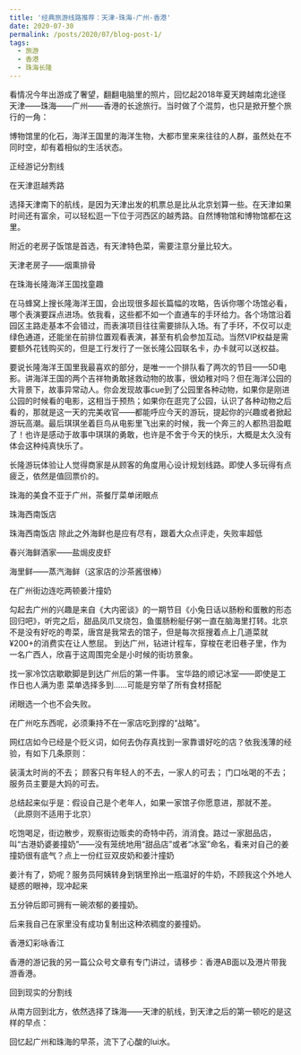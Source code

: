 ```yaml
---
title: '经典旅游线路推荐：天津-珠海-广州-香港'
date: 2020-07-30
permalink: /posts/2020/07/blog-post-1/
tags:
  - 旅游
  - 香港
  - 珠海长隆
---
```




看情况今年出游成了奢望，翻翻电脑里的照片，回忆起2018年夏天跨越南北途径天津——珠海——广州——香港的长途旅行。当时做了个混剪，也只是掀开整个旅行的一角：

博物馆里的化石，海洋王国里的海洋生物，大都市里来来往往的人群，虽然处在不同时空，却有着相似的生活状态。


正经游记分割线



在天津逛越秀路

选择天津南下的航线，是因为天津出发的机票总是比从北京划算一些。在天津如果时间还有富余，可以轻松逛一下位于河西区的越秀路。自然博物馆和博物馆都在这里。

附近的老房子饭馆是首选，有天津特色菜，需要注意分量比较大。

天津老房子——烟熏排骨
 
在珠海长隆海洋王国找童趣

在马蜂窝上搜长隆海洋王国，会出现很多超长篇幅的攻略，告诉你哪个场馆必看，哪个表演要踩点进场。依我看，这些都不如一个直通车的手环给力。各个场馆沿着园区主路走基本不会错过，而表演项目往往需要排队入场。有了手环，不仅可以走绿色通道，还能坐在前排位置观看表演，甚至有机会参加互动。当然VIP权益是需要额外花钱购买的，但是工行发行了一张长隆公园联名卡，办卡就可以送权益。

要说长隆海洋王国里我最喜欢的部分，是唯一一个排队看了两次的节目——5D电影。讲海洋王国的两个吉祥物勇敢拯救动物的故事，很幼稚对吗？但在海洋公园的大背景下，故事异常动人。你会发现故事cue到了公园里各种动物，如果你是刚进公园的时候看的电影，这相当于预热；如果你在逛完了公园，认识了各种动物之后看的，那就是这一天的完美收官——都能呼应今天的游玩，提起你的兴趣或者掀起游玩高潮。最后琪琪坐着巨鸟从电影里飞出来的时候，我一个奔三的人都热泪盈眶了！也许是感动于故事中琪琪的勇敢，也许是不舍于今天的快乐，大概是太久没有体会这种纯真快乐了。

长隆游玩体验让人觉得商家是从顾客的角度用心设计规划线路。即使人多玩得有点疲乏，依然是值回票价的。

珠海的美食不亚于广州，茶餐厅菜单闭眼点

珠海西南饭店

珠海西南饭店
 除此之外海鲜也是应有尽有，跟着大众点评走，失败率超低

春兴海鲜酒家——盐焗皮皮虾

海里鲜——蒸汽海鲜（这家店的沙茶酱很棒）

在广州街边连吃两顿姜汁撞奶

勾起去广州的兴趣是来自《大内密谈》的一期节目《小兔日话以肠粉和蛋散的形态回归吧》，听完之后，甜品凤爪叉烧包，鱼蛋肠粉艇仔粥一直在脑海里打转。北京不是没有好吃的粤菜，唐宫是我常去的馆子，但是每次抠搜着点上几道菜就¥200+的消费实在让人憋屈。
到达广州，钻进计程车，穿梭在老旧巷子里，作为一名广西人，欣喜于这周围完全是小时候的街坊景象。

找一家冷饮店歇歇脚是到达广州后的第一件事。
宝华路的顺记冰室——即使是工作日也人满为患
菜单选择多到……可能是穷举了所有食材搭配

闭眼选一个也不会失败。

在广州吃东西呢，必须秉持不在一家店吃到撑的“战略”。


网红店如今已经是个贬义词，如何去伪存真找到一家靠谱好吃的店？依我浅薄的经验，有如下几条原则：

装潢太时尚的不去；
顾客只有年轻人的不去，一家人的可去；
门口吆喝的不去；
服务员主要是大妈的可去。

总结起来似乎是：假设自己是个老年人，如果一家馆子你愿意进，那就不差。
（此原则不适用于北京）

吃饱喝足，街边散步，观察街边贩卖的奇特中药，消消食。路过一家甜品店，叫“古港奶婆姜撞奶”——没有笼统地用“甜品店”或者“冰室”命名，看来对自己的姜撞奶很有底气？点上一份红豆双皮奶和姜汁撞奶

姜汁有了，奶呢？服务员阿姨转身到锅里拎出一瓶温好的牛奶，不顾我这个外地人疑惑的眼神，现冲起来

五分钟后即可拥有一碗浓郁的姜撞奶。

后来我自己在家里没有成功复制出这种浓稠度的姜撞奶。

香港幻彩咏香江

香港的游记我的另一篇公众号文章有专门讲过，请移步：香港AB面以及港片带我游香港。

回到现实的分割线


从南方回到北方，依然选择了珠海——天津的航线，到天津之后的第一顿吃的是这样的早点：

回忆起广州和珠海的早茶，流下了心酸的lui水。





